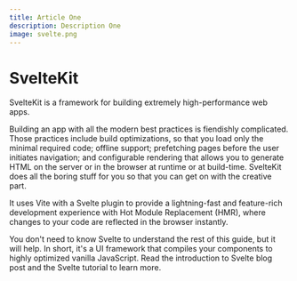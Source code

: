 ```yaml
---
title: Article One
description: Description One
image: svelte.png
---
```


# SvelteKit

SvelteKit is a framework for building extremely high-performance web apps.

Building an app with all the modern best practices is fiendishly complicated. Those practices include build optimizations, so that you load only the minimal required code; offline support; prefetching pages before the user initiates navigation; and configurable rendering that allows you to generate HTML on the server or in the browser at runtime or at build-time. SvelteKit does all the boring stuff for you so that you can get on with the creative part.

It uses Vite with a Svelte plugin to provide a lightning-fast and feature-rich development experience with Hot Module Replacement (HMR), where changes to your code are reflected in the browser instantly.

You don't need to know Svelte to understand the rest of this guide, but it will help. In short, it's a UI framework that compiles your components to highly optimized vanilla JavaScript. Read the introduction to Svelte blog post and the Svelte tutorial to learn more.

